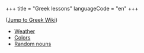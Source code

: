 +++
title = "Greek lessons"
languageCode = "en"
+++

([Jump to Greek
Wiki](/en/%CE%BC%CE%B1%CE%B8%CE%AE%CE%BC%CE%B1%CF%84%CE%B1))

  - [Weather](/en/%CE%9A%CE%B1%CE%B9%CF%81%CF%8C%CF%82)
  - [Colors](/en/%CE%A7%CF%81%CF%8E%CE%BC%CE%B1%CF%84%CE%B1)
  - [Random
    nouns](/en/%CE%9F%CF%85%CF%83%CE%B9%CE%B1%CF%83%CF%84%CE%B9%CE%BA%CE%AC)
